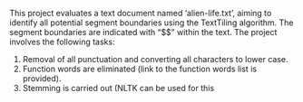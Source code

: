 This project evaluates a text document named ‘alien-life.txt’, aiming to identify all potential segment boundaries using the TextTiling algorithm. The segment boundaries are indicated with “$$” within the text. The project involves the following tasks:

1. Removal of all punctuation and converting all characters to lower case.
2. Function words are eliminated (link to the function words list is provided).
3. Stemming is carried out (NLTK can be used for this 